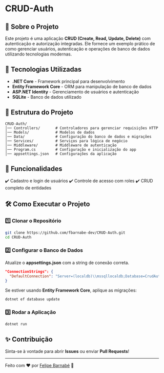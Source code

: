 # CRUD-Auth

## 📌 Sobre o Projeto

Este projeto é uma aplicação **CRUD (Create, Read, Update, Delete)** com autenticação e autorização integradas. Ele fornece um exemplo prático de como gerenciar usuários, autenticação e operações de banco de dados utilizando tecnologias modernas.

## 🚀 Tecnologias Utilizadas

- **.NET Core** - Framework principal para desenvolvimento
- **Entity Framework Core** - ORM para manipulação de banco de dados
- **ASP.NET Identity** - Gerenciamento de usuários e autenticação
- **SQLite** - Banco de dados utilizado

## 📂 Estrutura do Projeto

```
CRUD-Auth/
│── Controllers/       # Controladores para gerenciar requisições HTTP
│── Models/            # Modelos de dados
│── Data/              # Configuração do banco de dados e migrações
│── Services/          # Serviços para lógica de negócio
│── Middleware/        # Middleware de autenticação
│── Program.cs         # Configuração e inicialização do app
│── appsettings.json   # Configurações da aplicação
```

## 🔑 Funcionalidades

✔️ Cadastro e login de usuários
✔️ Controle de acesso com roles
✔️ CRUD completo de entidades

## 🛠️ Como Executar o Projeto

### 1️⃣ Clonar o Repositório
```bash
git clone https://github.com/fbarnabe-dev/CRUD-Auth.git
cd CRUD-Auth
```

### 2️⃣ Configurar o Banco de Dados
Atualize o **appsettings.json** com a string de conexão correta.

```json
"ConnectionStrings": {
  "DefaultConnection": "Server=(localdb)\\mssqllocaldb;Database=CrudAuthDb;Trusted_Connection=True;"
}
```

Se estiver usando **Entity Framework Core**, aplique as migrações:
```bash
dotnet ef database update
```

### 3️⃣ Rodar a Aplicação
```bash
dotnet run
```

## ✨ Contribuição
Sinta-se à vontade para abrir **Issues** ou enviar **Pull Requests**!

---

Feito com ❤️ por [Felipe Barnabé](https://github.com/fbarnabe-dev) 🚀
